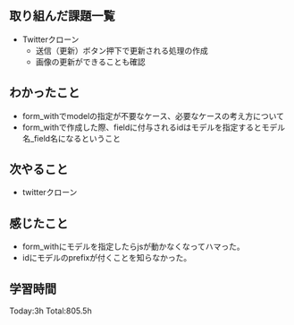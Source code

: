## 取り組んだ課題一覧
- Twitterクローン
  - 送信（更新）ボタン押下で更新される処理の作成
  - 画像の更新ができることも確認

## わかったこと
- form_withでmodelの指定が不要なケース、必要なケースの考え方について
- form_withで作成した際、fieldに付与されるidはモデルを指定するとモデル名_field名になるということ

## 次やること
- twitterクローン　

## 感じたこと
- form_withにモデルを指定したらjsが動かなくなってハマった。
- idにモデルのprefixが付くことを知らなかった。
  
## 学習時間
Today:3h
Total:805.5h